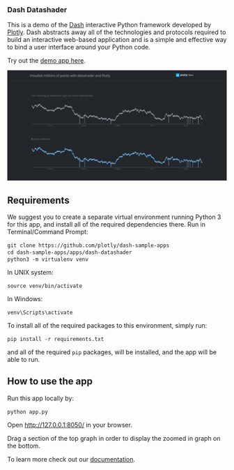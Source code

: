 ### Dash Datashader

This is a demo of the [Dash](https://plot.ly/products/dash/) interactive Python framework developed by [Plotly](https://plot.ly/).
Dash abstracts away all of the technologies and protocols required to build an interactive web-based application and is a simple and effective way to bind a user interface around your Python code.

Try out the [demo app here](https://dash-gallery.plotly.host/dash-datashader/).

![screenshot](assets/datashader.png)


## Requirements
We suggest you to create a separate virtual environment running Python 3 for this app, and install all of the required dependencies there. Run in Terminal/Command Prompt:

```
git clone https://github.com/plotly/dash-sample-apps
cd dash-sample-apps/apps/dash-datashader
python3 -m virtualenv venv
```
In UNIX system: 

```
source venv/bin/activate
```
In Windows: 

```
venv\Scripts\activate
```

To install all of the required packages to this environment, simply run:

```
pip install -r requirements.txt
```

and all of the required `pip` packages, will be installed, and the app will be able to run.

## How to use the app
Run this app locally by:
```
python app.py
```
Open http://127.0.0.1:8050/ in your browser.

Drag a section of the top graph in order to display the zoomed in graph on the bottom.

To learn more check out our [documentation](https://dash.plot.ly).
